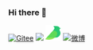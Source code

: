 ### Hi there 👋

<!--
**DukeBode/DukeBode** is a ✨ _special_ ✨ repository because its `README.md` (this file) appears on your GitHub profile.

Here are some ideas to get you started:

- 🔭 I’m currently working on ...
- 🌱 I’m currently learning ...
- 👯 I’m looking to collaborate on ...
- 🤔 I’m looking for help with ...
- 💬 Ask me about ...
- 📫 How to reach me: ...
- 😄 Pronouns: ...
- ⚡ Fun fact: ...
-->
[<img src="favicon/gitee.ico" width=32 alt="Gitee"  aria-label="">](https://gitee.com/DukeBode)
<a href="https://github.com/DukeBode" aria-label="GitHub 是一个面向开源及私有软件项目的托管平台，提供了订阅、讨论组、文本渲染、在线文件编辑器、协作图谱（报表）、代码片段分享（Gist）等功能。" alt="Github"><img src="favicon/github.ico" width=32/></a>
<a href="https://yuque.com/dukebode" aria-label="语雀是一个知识创作与分享工具，致力于为每个想表达所思所想的人提供一款顺手的工具，让知识能得以记录和传播，让人们可以平等快乐地创作和交流知识。" alt="语雀"><img src="favicon/yuque.png" width=32></a>
[<img src="favicon/weibo.ico" width=32 alt="微博">](https://weibo.com/newggbode)